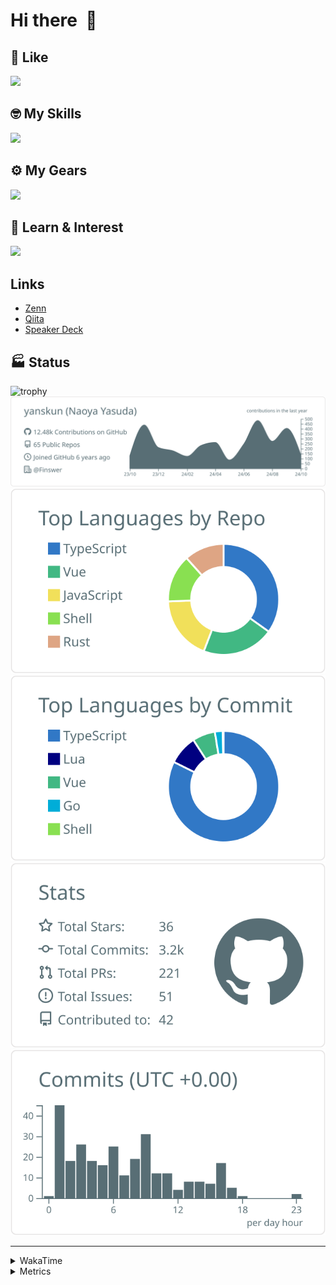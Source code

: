 # Hi there&nbsp; :wave:

## 💌 Like
<img src="https://go-skill-icons.vercel.app/api/icons?i=github" />

## 🤓 My Skills
<img src="https://go-skill-icons.vercel.app/api/icons?i=js,ts,vue,nuxtjs,react,nextjs,go,lua,git" />

## ⚙️ My Gears
<img src="https://go-skill-icons.vercel.app/api/icons?i=neovim,vscode,githubcopilot,alacritty,tmux" />

## 📖 Learn & Interest
<img src="https://go-skill-icons.vercel.app/api/icons?i=rust,deno,css,zig,playwright,githubactions,storybook,netlify,eslint" />

## Links
- [Zenn](https://zenn.dev/yanskun)
- [Qiita](https://qiita.com/yanskun)
- [Speaker Deck](https://speakerdeck.com/yanskun)

<!-- https://github.com/ryo-ma/github-profile-trophy -->

## 🏭 Status

<img src="https://github-profile-trophy.vercel.app/?username=yanskun&theme=onedark&row=1" alt="trophy">

<!-- https://github.com/vn7n24fzkq/github-profile-summary-cards -->
<picture>
  <source media="(prefers-color-scheme: dark)" srcset="https://raw.githubusercontent.com/yanskun/yanskun/master/profile-summary-card-output/nord_dark/0-profile-details.svg">
 <img src="https://raw.githubusercontent.com/yanskun/yanskun/master/profile-summary-card-output/default/0-profile-details.svg">
</picture>
<br>
<picture>
  <source media="(prefers-color-scheme: dark)" srcset="https://raw.githubusercontent.com/yanskun/yanskun/master/profile-summary-card-output/nord_dark/1-repos-per-language.svg">
 <img src="https://raw.githubusercontent.com/yanskun/yanskun/master/profile-summary-card-output/default/1-repos-per-language.svg">
</picture>
<picture>
  <source media="(prefers-color-scheme: dark)" srcset="https://raw.githubusercontent.com/yanskun/yanskun/master/profile-summary-card-output/nord_dark/2-most-commit-language.svg">
 <img src="https://raw.githubusercontent.com/yanskun/yanskun/master/profile-summary-card-output/default/2-most-commit-language.svg">
</picture>
<br>
<picture>
  <source media="(prefers-color-scheme: dark)" srcset="https://raw.githubusercontent.com/yanskun/yanskun/master/profile-summary-card-output/nord_dark/3-stats.svg">
 <img src="https://raw.githubusercontent.com/yanskun/yanskun/master/profile-summary-card-output/default/3-stats.svg">
</picture>
<picture>
  <source media="(prefers-color-scheme: dark)" srcset="https://raw.githubusercontent.com/yanskun/yanskun/master/profile-summary-card-output/nord_dark/4-productive-time.svg">
 <img src="https://raw.githubusercontent.com/yanskun/yanskun/master/profile-summary-card-output/default/4-productive-time.svg">
</picture>

---

<details>
  <summary>WakaTime</summary>
<!--START_SECTION:waka-->
![Code Time](http://img.shields.io/badge/Code%20Time-1%2C377%20hrs%2050%20mins-blue)

**🐱 My GitHub Data** 

> 📦 137.2 kB Used in GitHub's Storage 
 > 
> 🏆 2,458 Contributions in the Year 2024
 > 
> 💼 Opted to Hire
 > 
> 📜 120 Public Repositories 
 > 
> 🔑 4 Private Repositories 
 > 
**I'm an Early 🐤** 

```text
🌞 Morning                4972 commits        ███░░░░░░░░░░░░░░░░░░░░░░   13.91 % 
🌆 Daytime                19087 commits       █████████████░░░░░░░░░░░░   53.40 % 
🌃 Evening                8540 commits        ██████░░░░░░░░░░░░░░░░░░░   23.89 % 
🌙 Night                  3144 commits        ██░░░░░░░░░░░░░░░░░░░░░░░   08.80 % 
```
📅 **I'm Most Productive on Tuesday** 

```text
Monday                   4918 commits        ███░░░░░░░░░░░░░░░░░░░░░░   13.76 % 
Tuesday                  7634 commits        █████░░░░░░░░░░░░░░░░░░░░   21.36 % 
Wednesday                6524 commits        █████░░░░░░░░░░░░░░░░░░░░   18.25 % 
Thursday                 6935 commits        █████░░░░░░░░░░░░░░░░░░░░   19.40 % 
Friday                   5228 commits        ████░░░░░░░░░░░░░░░░░░░░░   14.63 % 
Saturday                 1889 commits        █░░░░░░░░░░░░░░░░░░░░░░░░   05.28 % 
Sunday                   2615 commits        ██░░░░░░░░░░░░░░░░░░░░░░░   07.32 % 
```


📊 **This Week I Spent My Time On** 

```text
🕑︎ Time Zone: Asia/Tokyo

💬 Programming Languages: 
TypeScript               27 hrs 33 mins      █████████████████████░░░░   85.21 % 
JSON                     1 hr 49 mins        █░░░░░░░░░░░░░░░░░░░░░░░░   05.65 % 
Lua                      1 hr 3 mins         █░░░░░░░░░░░░░░░░░░░░░░░░   03.27 % 
Other                    39 mins             █░░░░░░░░░░░░░░░░░░░░░░░░   02.02 % 
Markdown                 19 mins             ░░░░░░░░░░░░░░░░░░░░░░░░░   01.00 % 

🔥 Editors: 
Neovim                   31 hrs 55 mins      █████████████████████████   98.73 % 
VS Code                  24 mins             ░░░░░░░░░░░░░░░░░░░░░░░░░   01.27 % 

💻 Operating System: 
Mac                      32 hrs 20 mins      █████████████████████████   100.00 % 
```


 Last Updated on 13/10/2024 06:12:51 UTC
<!--END_SECTION:waka-->
</details>

<details>
  <summary>Metrics</summary>
  <img src="https://github.com/yanskun/yanskun/blob/main/github-metrics.svg" alt="Metrics">
</details>
